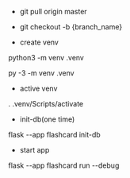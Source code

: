 - git pull origin master


- git checkout -b {branch_name}


- create venv




python3 -m venv .venv


py -3 -m venv .venv
- active venv


. .venv/Scripts/activate


- init-db(one time)


flask --app flashcard init-db
- start app


flask --app flashcard run --debug